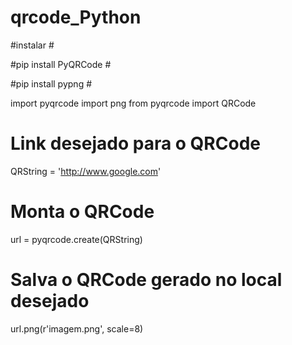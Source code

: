 # qrcode_Python #

#instalar #

#pip install PyQRCode #

#pip install pypng #

import pyqrcode
import png
from pyqrcode import QRCode

# Link desejado para o QRCode 
QRString = 'http://www.google.com'

# Monta o QRCode 
url = pyqrcode.create(QRString)

# Salva o QRCode gerado no local desejado 
url.png(r'imagem.png', scale=8)


